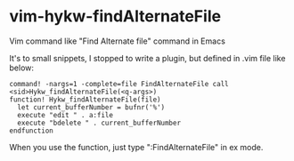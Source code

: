 vim-hykw-findAlternateFile
==========================

Vim command like "Find Alternate file" command in Emacs

It's to small snippets, I stopped to write a plugin, but defined in .vim file like below:

```vim
command! -nargs=1 -complete=file FindAlternateFile call <sid>Hykw_findAlternateFile(<q-args>)
function! Hykw_findAlternateFile(file)
  let current_bufferNumber = bufnr('%')
  execute "edit " . a:file
  execute "bdelete " . current_bufferNumber
endfunction
```

When you use the function, just type ":FindAlternateFile" in ex mode.
